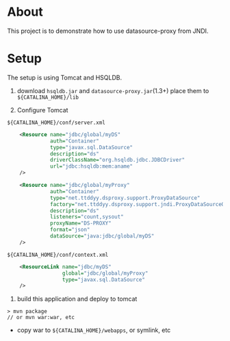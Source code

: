 
# About

This project is to demonstrate how to use datasource-proxy from JNDI.


# Setup


The setup is using Tomcat and HSQLDB. 


1. download `hsqldb.jar` and `datasource-proxy.jar`(1.3+) place them to `${CATALINA_HOME}/lib`

1. Configure Tomcat

`${CATALINA_HOME}/conf/server.xml`

```xml
    <Resource name="jdbc/global/myDS" 
              auth="Container"
              type="javax.sql.DataSource"
              description="ds"
              driverClassName="org.hsqldb.jdbc.JDBCDriver"
              url="jdbc:hsqldb:mem:aname"
    />

    <Resource name="jdbc/global/myProxy" 
              auth="Container"
              type="net.ttddyy.dsproxy.support.ProxyDataSource"
              factory="net.ttddyy.dsproxy.support.jndi.ProxyDataSourceObjectFactory"
              description="ds"
              listeners="count,sysout"
              proxyName="DS-PROXY"
              format="json"
              dataSource="java:jdbc/global/myDS"
    />
```

`${CATALINA_HOME}/conf/context.xml`

```xml
    <ResourceLink name="jdbc/myDS"
                  global="jdbc/global/myProxy"
                  type="javax.sql.DataSource"
    />
```

1. build this application and deploy to tomcat
```
> mvn package
// or mvn war:war, etc
```
  * copy war to `${CATALINA_HOME}/webapps`, or symlink, etc


